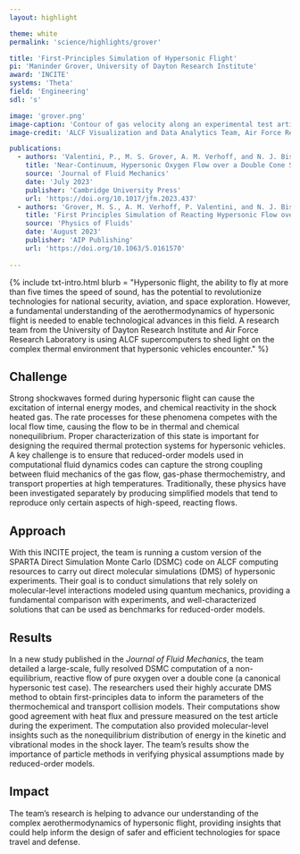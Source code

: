 ```yaml
---
layout: highlight

theme: white
permalink: 'science/highlights/grover'

title: 'First-Principles Simulation of Hypersonic Flight'
pi: 'Maninder Grover, University of Dayton Research Institute'
award: 'INCITE'
systems: 'Theta'
field: 'Engineering'
sdl: 's'

image: 'grover.png' 
image-caption: 'Contour of gas velocity along an experimental test article.'
image-credit: 'ALCF Visualization and Data Analytics Team, Air Force Research Laboratory, and University of Dayton Research Institute'

publications:
  - authors: 'Valentini, P., M. S. Grover, A. M. Verhoff, and N. J. Bisek'
    title: 'Near-Continuum, Hypersonic Oxygen Flow over a Double Cone Simulated by Direct Simulation Monte Carlo Informed from Quantum Chemistry'
    source: 'Journal of Fluid Mechanics'
    date: 'July 2023'
    publisher: 'Cambridge University Press'
    url: 'https://doi.org/10.1017/jfm.2023.437'
  - authors: 'Grover, M. S., A. M. Verhoff, P. Valentini, and N. J. Bisek'
    title: 'First Principles Simulation of Reacting Hypersonic Flow over a Blunt Wedge'
    source: 'Physics of Fluids'
    date: 'August 2023'
    publisher: 'AIP Publishing'
    url: 'https://doi.org/10.1063/5.0161570'
    
---
```


{% include txt-intro.html 
    blurb = "Hypersonic flight, the ability to fly at more than five times the speed of sound, has the potential to revolutionize technologies for national security, aviation, and space exploration. However, a fundamental understanding of the aerothermodynamics of hypersonic flight is needed to enable technological advances in this field. A research team from the University of Dayton Research Institute and Air Force Research Laboratory is using ALCF supercomputers to shed light on the complex thermal environment that hypersonic vehicles encounter."
%}



## Challenge

Strong shockwaves formed during hypersonic flight can cause the excitation of internal energy modes, and chemical reactivity in the shock heated gas. The rate processes for these phenomena competes with the local flow time, causing the flow to be in thermal and chemical nonequilibrium. Proper characterization of this state is important for designing the required thermal protection systems for hypersonic vehicles. A key challenge is to ensure that reduced-order models used in computational fluid dynamics codes can capture the strong coupling between fluid mechanics of the gas flow, gas-phase thermochemistry, and transport properties at high temperatures. Traditionally, these physics have been investigated separately by producing simplified models that tend to reproduce only certain aspects of high-speed, reacting flows.



## Approach

With this INCITE project, the team is running a custom version of the SPARTA Direct Simulation Monte Carlo (DSMC) code on ALCF computing resources to carry out direct molecular simulations (DMS) of hypersonic experiments. Their goal is to conduct simulations that rely solely on molecular-level interactions modeled using quantum mechanics, providing a fundamental comparison with experiments, and well-characterized solutions that can be used as benchmarks for reduced-order models.



## Results

In a new study published in the _Journal of Fluid Mechanics_, the team detailed a large-scale, fully resolved DSMC computation of a non-equilibrium, reactive flow of pure oxygen over a double cone (a canonical hypersonic test case). The researchers used their highly accurate DMS method to obtain first-principles data to inform the parameters of the thermochemical and transport collision models. Their computations show good agreement with heat flux and pressure measured on the test article during the experiment. The computation also provided molecular-level insights such as the nonequilibrium distribution of energy in the kinetic and vibrational modes in the shock layer. The team’s results show the importance of particle methods in verifying physical assumptions made by reduced-order models.



## Impact

The team’s research is helping to advance our understanding of the complex aerothermodynamics of hypersonic flight, providing insights that could help inform the design of safer and efficient technologies for space travel and defense.

